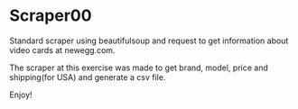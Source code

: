 # Scraper00
Standard scraper using beautifulsoup and request to get information about video cards at newegg.com.

The scraper at this exercise was made to get brand, model, price and shipping(for USA) and generate a csv file.

Enjoy!
